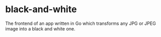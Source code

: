 # black-and-white
The frontend of an app written in Go which transforms any JPG or JPEG image into a black and white one.
